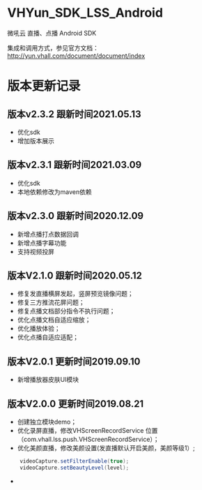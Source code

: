 # VHYun_SDK_LSS_Android
微吼云 直播、点播 Android SDK  

集成和调用方式，参见官方文档：http://yun.vhall.com/document/document/index

# 版本更新记录


## 版本v2.3.2 跟新时间2021.05.13
* 优化sdk
* 增加版本展示



## 版本v2.3.1 跟新时间2021.03.09
* 优化sdk
* 本地依赖修改为maven依赖


## 版本v2.3.0 跟新时间2020.12.09
* 新增点播打点数据回调
* 新增点播字幕功能
* 支持视频投屏

## 版本V2.1.0 跟新时间2020.05.12
* 修复发直播横屏发起，竖屏预览镜像问题；
* 修复三方推流花屏问题；
* 修复点播文档部分指令不执行问题；
* 优化点播文档自适应缩放；
* 优化播放体验；
* 优化点播自适应适配；

## 版本V2.0.1 更新时间2019.09.10
* 新增播放器皮肤UI模块  

## 版本V2.0.0 更新时间2019.08.21
* 创建独立模块demo；
* 优化录屏直播，修改VHScreenRecordService 位置（com.vhall.lss.push.VHScreenRecordService）；
* 优化美颜直播，修改美颜设置(发直播默认开启美颜，美颜等级1）;  

```Java
    videoCapture.setFilterEnable(true);
    videoCapture.setBeautyLevel(level);
```
* 

